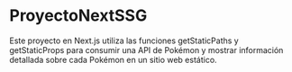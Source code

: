 # ProyectoNextSSG
Este proyecto en Next.js utiliza las funciones getStaticPaths y getStaticProps para consumir una API de Pokémon y mostrar información detallada sobre cada Pokémon en un sitio web estático.
